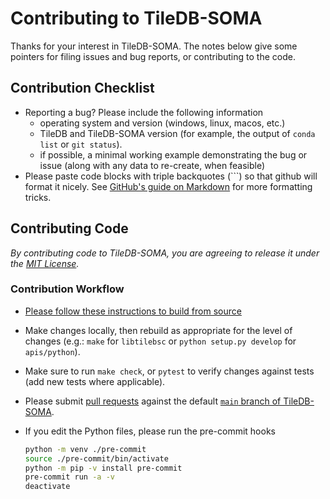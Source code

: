 # Contributing to TileDB-SOMA

Thanks for your interest in TileDB-SOMA. The notes below give some pointers for filing issues and bug reports, or contributing to the code.

## Contribution Checklist

- Reporting a bug? Please include the following information
  - operating system and version (windows, linux, macos, etc.)
  - TileDB and TileDB-SOMA version (for example, the output of `conda list` or `git status`).
  - if possible, a minimal working example demonstrating the bug or issue (along with any data to re-create, when feasible)
- Please paste code blocks with triple backquotes (\`\`\`) so that github will format it nicely. See [GitHub's guide on Markdown](https://guides.github.com/features/mastering-markdown) for more formatting tricks.

## Contributing Code

*By contributing code to TileDB-SOMA, you are agreeing to release it under the [MIT License](https://github.com/TileDB-Inc/TileDB/tree/dev/LICENSE).*

### Contribution Workflow

- [Please follow these instructions to build from source](https://docs.tiledb.com/developer/tiledbsoma/installation)

- Make changes locally, then rebuild as appropriate for the level of changes (e.g.: `make` for `libtilebsc` or `python setup.py develop` for `apis/python`).

- Make sure to run `make check`, or `pytest` to verify changes against tests (add new tests where applicable).

- Please submit [pull requests](https://help.github.com/en/desktop/contributing-to-projects/creating-a-pull-request) against the default [`main` branch of TileDB-SOMA](https://github.com/TileDB-Inc/TileDB-SOMA/tree/master).

- If you edit the Python files, please run the pre-commit hooks

  ```sh
  python -m venv ./pre-commit
  source ./pre-commit/bin/activate
  python -m pip -v install pre-commit
  pre-commit run -a -v
  deactivate
  ```
